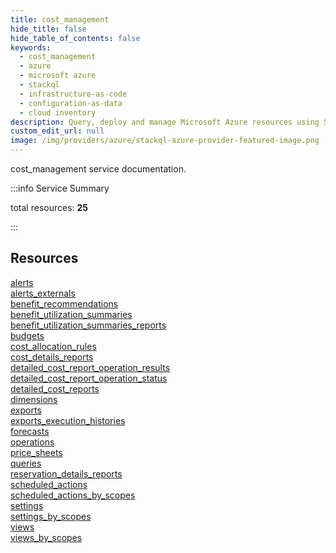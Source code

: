 ```yaml
---
title: cost_management
hide_title: false
hide_table_of_contents: false
keywords:
  - cost_management
  - azure
  - microsoft azure
  - stackql
  - infrastructure-as-code
  - configuration-as-data
  - cloud inventory
description: Query, deploy and manage Microsoft Azure resources using SQL
custom_edit_url: null
image: /img/providers/azure/stackql-azure-provider-featured-image.png
---
```


cost_management service documentation.

:::info Service Summary

<div class="row">
<div class="providerDocColumn">
<span>total resources:&nbsp;<b>25</b></span><br />
</div>
</div>

:::

## Resources
<div class="row">
<div class="providerDocColumn">
<a href="/providers/azure/cost_management/alerts/">alerts</a><br />
<a href="/providers/azure/cost_management/alerts_externals/">alerts_externals</a><br />
<a href="/providers/azure/cost_management/benefit_recommendations/">benefit_recommendations</a><br />
<a href="/providers/azure/cost_management/benefit_utilization_summaries/">benefit_utilization_summaries</a><br />
<a href="/providers/azure/cost_management/benefit_utilization_summaries_reports/">benefit_utilization_summaries_reports</a><br />
<a href="/providers/azure/cost_management/budgets/">budgets</a><br />
<a href="/providers/azure/cost_management/cost_allocation_rules/">cost_allocation_rules</a><br />
<a href="/providers/azure/cost_management/cost_details_reports/">cost_details_reports</a><br />
<a href="/providers/azure/cost_management/detailed_cost_report_operation_results/">detailed_cost_report_operation_results</a><br />
<a href="/providers/azure/cost_management/detailed_cost_report_operation_status/">detailed_cost_report_operation_status</a><br />
<a href="/providers/azure/cost_management/detailed_cost_reports/">detailed_cost_reports</a><br />
<a href="/providers/azure/cost_management/dimensions/">dimensions</a><br />
<a href="/providers/azure/cost_management/exports/">exports</a>
</div>
<div class="providerDocColumn">
<a href="/providers/azure/cost_management/exports_execution_histories/">exports_execution_histories</a><br />
<a href="/providers/azure/cost_management/forecasts/">forecasts</a><br />
<a href="/providers/azure/cost_management/operations/">operations</a><br />
<a href="/providers/azure/cost_management/price_sheets/">price_sheets</a><br />
<a href="/providers/azure/cost_management/queries/">queries</a><br />
<a href="/providers/azure/cost_management/reservation_details_reports/">reservation_details_reports</a><br />
<a href="/providers/azure/cost_management/scheduled_actions/">scheduled_actions</a><br />
<a href="/providers/azure/cost_management/scheduled_actions_by_scopes/">scheduled_actions_by_scopes</a><br />
<a href="/providers/azure/cost_management/settings/">settings</a><br />
<a href="/providers/azure/cost_management/settings_by_scopes/">settings_by_scopes</a><br />
<a href="/providers/azure/cost_management/views/">views</a><br />
<a href="/providers/azure/cost_management/views_by_scopes/">views_by_scopes</a>
</div>
</div>